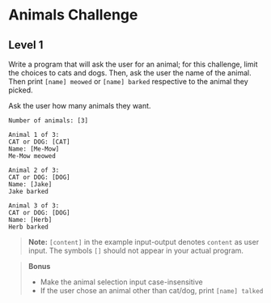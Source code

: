 # Animals Challenge

## Level 1

Write a program that will ask the user for an animal; for this challenge, limit the choices to cats and dogs. Then, ask the user the name of the animal. Then print `[name] meowed` or `[name] barked` respective to the animal they picked.

Ask the user how many animals they want. 

```
Number of animals: [3]

Animal 1 of 3:
CAT or DOG: [CAT]
Name: [Me-Mow]
Me-Mow meowed

Animal 2 of 3:
CAT or DOG: [DOG]
Name: [Jake]
Jake barked

Animal 3 of 3:
CAT or DOG: [DOG]
Name: [Herb]
Herb barked
```
> **Note:** `[content]` in the example input-output denotes `content` as user input. The symbols `[]` should not appear in your actual program.

> **Bonus**
> - Make the animal selection input case-insensitive
> - If the user chose an animal other than cat/dog, print `[name] talked`
